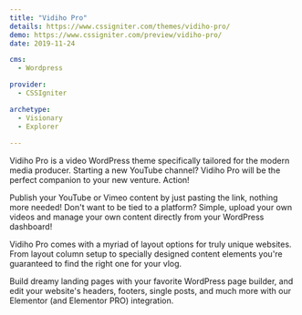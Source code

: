 ```yaml
---
title: "Vidiho Pro"
details: https://www.cssigniter.com/themes/vidiho-pro/
demo: https://www.cssigniter.com/preview/vidiho-pro/
date: 2019-11-24

cms: 
  - Wordpress

provider: 
  - CSSIgniter

archetype:
  - Visionary
  - Explorer
  
---
```


Vidiho Pro is a video WordPress theme specifically tailored for the modern media producer. Starting a new YouTube channel? Vidiho Pro will be the perfect companion to your new venture. Action!

Publish your YouTube or Vimeo content by just pasting the link, nothing more needed! Don't want to be tied to a platform? Simple, upload your own videos and manage your own content directly from your WordPress dashboard!

Vidiho Pro comes with a myriad of layout options for truly unique websites. From layout column setup to specially designed content elements you're guaranteed to find the right one for your vlog.

Build dreamy landing pages with your favorite WordPress page builder, and edit your website's headers, footers, single posts, and much more with our Elementor (and Elementor PRO) integration.